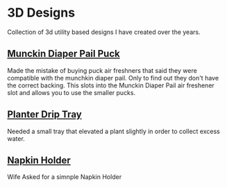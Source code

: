 # 3D Designs

Collection of 3d utility based designs I have created over the years.

## [Munckin Diaper Pail Puck](/Munchkin%20Diaper%20Pail%20Adapter/Munchkin%20Adapter%20v2.0.stl)
Made the mistake of buying puck air freshners that said they were compatible with the munchkin diaper pail. Only to find out they don't have the correct backing. This slots into the Munckin Diaper Pail air freshener slot and allows you to use the smaller pucks.

## [Planter Drip Tray](/Planter%20Drip%20Tray/planter%20v2.stl)
Needed a small tray that elevated a plant slightly in order to collect excess water.

## [Napkin Holder](/Napkin%20Holder/napkin%20v2.3mf)
Wife Asked for a simnple Napkin Holder  